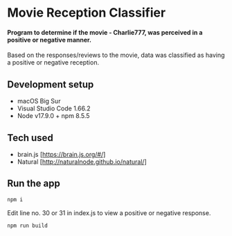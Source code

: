 # Movie Reception Classifier
#### Program to determine if the movie - Charlie777, was perceived in a positive or negative manner.
Based on the responses/reviews to the movie, data was classified as having a positive or negative reception.

## Development setup

 - macOS Big Sur
 - Visual Studio Code 1.66.2
 - Node v17.9.0 + npm 8.5.5

## Tech used

 - brain.js [https://brain.js.org/#/]
 - Natural [http://naturalnode.github.io/natural/]
 
## Run the app

```sh
npm i
```
Edit line no. 30 or 31 in index.js to view a positive or negative response.
```sh
npm run build
```
